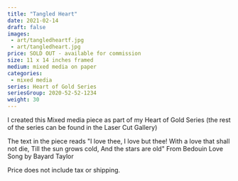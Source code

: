 ```yaml
---
title: "Tangled Heart"
date: 2021-02-14
draft: false
images:
 - art/tangledheartf.jpg
 - art/tangledheart.jpg
price: SOLD OUT - available for commission
size: 11 x 14 inches framed
medium: mixed media on paper
categories:
 - mixed media
series: Heart of Gold Series
seriesGroup: 2020-52-52-1234
weight: 30
---
```


I created this Mixed media piece as part of my Heart of Gold Series (the rest of the series can be found in the Laser Cut Gallery)  

The text in the piece reads  "I love thee, I love but thee! With a love that shall not die, Till the sun grows cold, And the stars are old" From Bedouin Love Song by Bayard Taylor

 Price does not include tax or shipping.